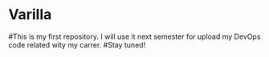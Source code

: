 # Varilla
#This is my first repository. I will use it next semester for upload my DevOps code related wity my carrer.
#Stay tuned!
